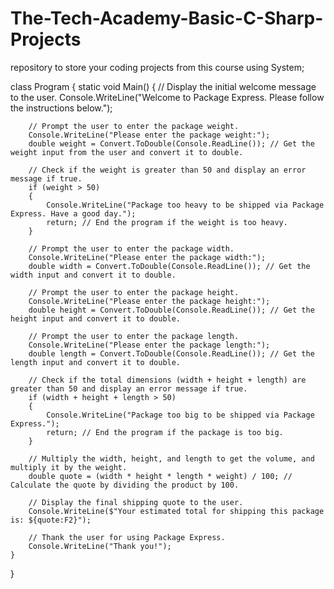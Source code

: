 # The-Tech-Academy-Basic-C-Sharp-Projects
repository to store your coding projects from this course
using System;

class Program
{
    static void Main()
    {
        // Display the initial welcome message to the user.
        Console.WriteLine("Welcome to Package Express. Please follow the instructions below.");

        // Prompt the user to enter the package weight.
        Console.WriteLine("Please enter the package weight:");
        double weight = Convert.ToDouble(Console.ReadLine()); // Get the weight input from the user and convert it to double.

        // Check if the weight is greater than 50 and display an error message if true.
        if (weight > 50)
        {
            Console.WriteLine("Package too heavy to be shipped via Package Express. Have a good day.");
            return; // End the program if the weight is too heavy.
        }

        // Prompt the user to enter the package width.
        Console.WriteLine("Please enter the package width:");
        double width = Convert.ToDouble(Console.ReadLine()); // Get the width input and convert it to double.

        // Prompt the user to enter the package height.
        Console.WriteLine("Please enter the package height:");
        double height = Convert.ToDouble(Console.ReadLine()); // Get the height input and convert it to double.

        // Prompt the user to enter the package length.
        Console.WriteLine("Please enter the package length:");
        double length = Convert.ToDouble(Console.ReadLine()); // Get the length input and convert it to double.

        // Check if the total dimensions (width + height + length) are greater than 50 and display an error message if true.
        if (width + height + length > 50)
        {
            Console.WriteLine("Package too big to be shipped via Package Express.");
            return; // End the program if the package is too big.
        }

        // Multiply the width, height, and length to get the volume, and multiply it by the weight.
        double quote = (width * height * length * weight) / 100; // Calculate the quote by dividing the product by 100.

        // Display the final shipping quote to the user.
        Console.WriteLine($"Your estimated total for shipping this package is: ${quote:F2}");

        // Thank the user for using Package Express.
        Console.WriteLine("Thank you!");
    }
}
